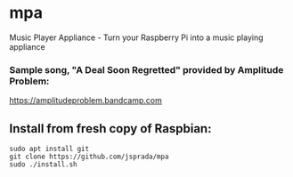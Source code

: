 # mpa
Music Player Appliance - Turn your Raspberry Pi into a music playing appliance

### Sample song, "A Deal Soon Regretted" provided by Amplitude Problem:
 

https://amplitudeproblem.bandcamp.com

## Install from fresh copy of Raspbian:
    sudo apt install git
    git clone https://github.com/jsprada/mpa
    sudo ./install.sh
